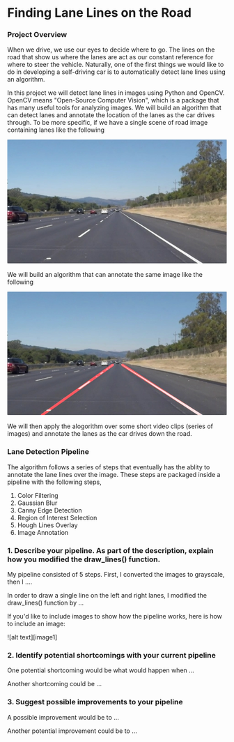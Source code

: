 # **Finding Lane Lines on the Road** 


### Project Overview

When we drive, we use our eyes to decide where to go. The lines on the road that show us where the lanes are act as our constant reference for where to steer the vehicle. Naturally, one of the first things we would like to do in developing a self-driving car is to automatically detect lane lines using an algorithm.

In this project we will detect lane lines in images using Python and OpenCV. OpenCV means "Open-Source Computer Vision", which is a package that has many useful tools for analyzing images. We will build an algorithm that can detect lanes and annotate the location of the lanes as the car drives through. To be more specific, if we have a single scene of road image containing lanes like the following

![image1](test_images/solidWhiteRight.jpg)

We will build an algorithm that can annotate the same image like the following

![image2](examples/laneLines_thirdPass.jpg)

We will then apply the alogorithm over some short video clips (series of images) and annotate the lanes as the car drives down the road.  


### Lane Detection Pipeline

The algorithm follows a series of steps that eventually has the ablity to annotate the lane lines over the image. These steps are packaged inside a pipeline with the following steps,

1. Color Filtering
2. Gaussian Blur
3. Canny Edge Detection
4. Region of Interest Selection
5. Hough Lines Overlay
6. Image Annotation

### 1. Describe your pipeline. As part of the description, explain how you modified the draw_lines() function.

My pipeline consisted of 5 steps. First, I converted the images to grayscale, then I .... 

In order to draw a single line on the left and right lanes, I modified the draw_lines() function by ...

If you'd like to include images to show how the pipeline works, here is how to include an image: 

![alt text][image1]


### 2. Identify potential shortcomings with your current pipeline


One potential shortcoming would be what would happen when ... 

Another shortcoming could be ...


### 3. Suggest possible improvements to your pipeline

A possible improvement would be to ...

Another potential improvement could be to ...

